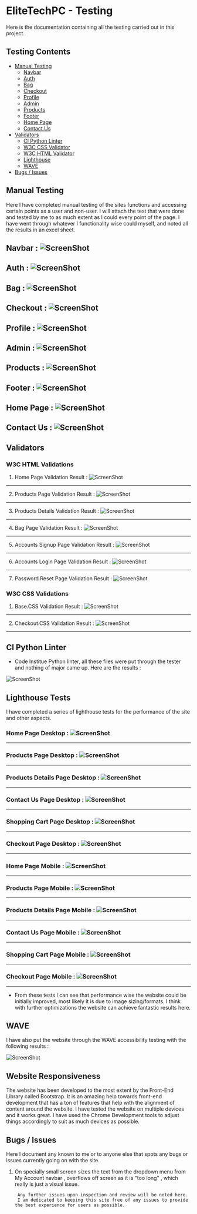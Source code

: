 # EliteTechPC - Testing

Here is the documentation containing all the testing carried out in this project.

## Testing Contents ##

* [Manual Testing](#manual-testing)
    * [Navbar](#navbar--screenshot)
    * [Auth](#auth--screenshot)
    * [Bag](#bag--screenshot)
    * [Checkout](#checkout--screenshot)
    * [Profile](#profile--screenshot)
    * [Admin](#admin--screenshot)
    * [Products](#products--screenshot)
    * [Footer](#footer--screenshot)
    * [Home Page](#home-page--screenshot)
    * [Contact Us](#navbar--screenshot)
* [Validators](#automated-testing)
    * [CI Python Linter](#ci-python-linter)
    * [W3C CSS Validator](#w3c-css-validations)
    * [W3C HTML Validator](#w3c-html-validations)
    * [Lighthouse](#lighthouse-tests)
    * [WAVE](#wave)
* [Bugs / Issues](#bugs--issues)

## Manual Testing ##

Here I have completed manual testing of the sites functions and accessing certain points as a user and non-user. 
I will attach the test that were done and tested by me to as much extent as I could every point of the page.
I have went through whatever I functionality wise could myself, and noted all the results in an excel sheet.

## Navbar : ![ScreenShot](./documents/testing_images/Navbar-tests-manual.png)

## Auth : ![ScreenShot](./documents/testing_images/Auth-tests-manual.png)

## Bag : ![ScreenShot](./documents/testing_images/Bag-tests-manual.png)

## Checkout : ![ScreenShot](./documents/testing_images/Checkout-tests-manual.png)

## Profile : ![ScreenShot](./documents/testing_images/Profile-tests-manual.png)

## Admin : ![ScreenShot](./documents/testing_images/Admin-tests-manual.png)

## Products : ![ScreenShot](./documents/testing_images/Products-tests-manual.png)

## Footer : ![ScreenShot](./documents/testing_images/Footer-tests-manual.png)

## Home Page : ![ScreenShot](./documents/testing_images/Homepage-tests-manual.png)

## Contact Us : ![ScreenShot](./documents/testing_images/ContactUs-tests-manual.png)

## Validators ## 


### W3C HTML Validations ### 

1. Home Page Validation Result : 
![ScreenShot](./documents/testing_images/home-page-html-validation.png)
<hr>

2. Products Page Validation Result : 
![ScreenShot](./documents/testing_images/products-page-validation.png)
<hr>

3. Products Details Validation Result : 
![ScreenShot](./documents/testing_images/product-details-validation.png)
<hr>

4. Bag Page Validation Result : 
![ScreenShot](./documents/testing_images/bag-page-validation.png)
<hr>

5. Accounts Signup Page Validation Result : 
![ScreenShot](./documents/testing_images/accounts-signup-validation.png)
<hr>

6. Accounts Login Page Validation Result : 
![ScreenShot](./documents/testing_images/account-login-validation.png)
<hr>

7. Password Reset Page Validation Result : 
![ScreenShot](./documents/testing_images/password-reset-validation.png)


### W3C CSS Validations ### 

1. Base.CSS Validation Result : 
![ScreenShot](./documents/testing_images/base.css-validated.png)
<hr>

2. Checkout.CSS Validation Result :
![ScreenShot](./documents/testing_images/checkout.css-validated.png)
<hr>


## CI Python Linter ##

* Code Institue Python linter, all these files were put through the tester and nothing of major came up. Here are the results :

![ScreenShot](./documents/testing_images/Python%20Linter%20Testing.png)


## Lighthouse Tests ##

I have completed a series of lighthouse tests for the performance of the site and other aspects.

### Home Page Desktop : ![ScreenShot](./documents/testing_images/lighthouse_screenshots/Lighthouse-homepage-desktop.png)
<hr>

### Products Page Desktop : ![ScreenShot](./documents/testing_images/lighthouse_screenshots/Lighthouse-products-desktop.png)
<hr>

### Products Details Page Desktop : ![ScreenShot](./documents/testing_images/lighthouse_screenshots/Lighthouse-product_details-desktop.png)
<hr>

### Contact Us Page Desktop : ![ScreenShot](./documents/testing_images/lighthouse_screenshots/Lighthouse-contactus-desktop.png)
<hr>

### Shopping Cart Page Desktop : ![ScreenShot](./documents/testing_images/lighthouse_screenshots/Lighthouse-bag-desktop.png)
<hr>

### Checkout Page Desktop : ![ScreenShot](./documents/testing_images/lighthouse_screenshots/Lighthouse-checkout-desktop.png)
<hr>

### Home Page Mobile : ![ScreenShot](./documents/testing_images/lighthouse_screenshots/Lighthouse-homepage-mobile.png)
<hr>

### Products Page Mobile : ![ScreenShot](./documents/testing_images/lighthouse_screenshots/Lighthouse-products-mobile.png)
<hr>

### Products Details Page Mobile : ![ScreenShot](./documents/testing_images/lighthouse_screenshots/Lighthouse-product_details-mobile.png)
<hr>

### Contact Us Page Mobile : ![ScreenShot](./documents/testing_images/lighthouse_screenshots/Lighthouse-contactus-mobile.png)
<hr>

### Shopping Cart Page Mobile : ![ScreenShot](./documents/testing_images/lighthouse_screenshots/Lighthouse-bag-mobile.png)
<hr>

### Checkout Page Mobile : ![ScreenShot](./documents/testing_images/lighthouse_screenshots/Lighthouse-checkout-mobile.png)
<hr>

* From these tests I can see that performance wise the website could be initially improved, most likely it is due to image sizing/formats. I think with further optimizations the website can achieve fantastic results here.

## WAVE ##

I have also put the website through the WAVE accessibility testing with the following results :

![ScreenShot](./documents/testing_images/WAVE-SCREENSHOT-HOME.png)


## Website Responsiveness ##

The website has been developed to the most extent by the Front-End Library called Bootstrap. It is an amazing help towards front-end development that has a ton of features that help with the alignment of content around the website.
I have tested the website on multiple devices and it works great.
I have used the Chrome Development tools to adjust things accordingly to suit as much devices as possible.

## Bugs / Issues ##

Here I document any known to me or to anyone else that spots any bugs or issues currently going on with the site. 

1. On specially small screen sizes the text from the dropdown menu from My Account navbar , overflows off screen as it is "too long" , which really is just a visual issue.

        Any further issues upon inspection and review will be noted here.
        I am dedicated to keeping this site free of any issues to provide the best experience for users as possible.
